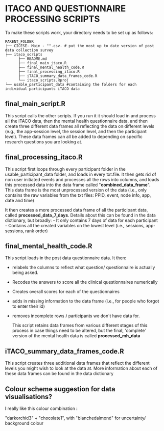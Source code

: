 # ITACO AND QUESTIONNAIRE PROCESSING SCRIPTS

To make these scripts work, your directory needs to be set up as follows:

```{r}
PARENT_FOLDER
├── CICESE- Main - "".csv. # put the most up to date version of post data collection survey
├── itaco_scripts 
      ├── README.md
      ├── final_main_itaco.R
      ├── final_mental_health_code.R
      ├── final_processing_itaco.R
      ├── iTACO_summary_data_frames_code.R
      └── itaco_scripts.Rproj
└── usable_participant_data #containing the folders for each individual participants iTACO data 

```

## final_main_script.R

This script calls the other scripts. If you run it it should load in and process all the iTACO data, then the mental health questionnaire data, and then create three different data frames all reflecting the data on different levels (e.g., the app-session level, the session level, and then the participant level). These data frames can all be added to depending on specific research questions you are looking at.

## final_processing_itaco.R

This script first loops through every participant folder in the usable_participant_data folder, and loads in every txt.file. It then gets rid of non user initiated events and processes all the rows into columns, and loads this processed data into the data frame called "**combined_data_frame**". This data frame is the most unprocessed version of the data (i.e., only contains the raw variables from the txt files: PPID, event, node info, app, date and time)

It then creates a more processed data frame of all the participant data, called **processed_data_7_days**. Details about this can be found in the data dictionary, but broadly: - It only contains 7 days of data for each participant - Contains all the created variables on the lowest level (i.e., sessions, app-sessions, rank order)

## final_mental_health_code.R

This script loads in the post data questionnaire data. It then:

-   relabels the columns to reflect what question/ questionnaire is actually being asked.

-   Recodes the answers to score all the clinical questionnaires numerically

-   Creates overall scores for each of the questionnaires

-   adds in missing information to the data frame (i.e., for people who forgot to enter their id)

-   removes incomplete rows / participants we don't have data for.

    This script retains data frames from various different stages of this process in case things need to be altered, but the final, 'complete' version of the mental health data is called **processed_mh_data**

## iTACO_summary_data_frames_code.R

This script creates three additional data frames that reflect the different levels you might wish to look at the data at. More information about each of these data frames can be found in the data dictionary

## Colour scheme suggestion for data visualisations?

I really like this colour combination :

"darkorchid3" + "chocolate1", with "blanchedalmond" for uncertainty/ background colour
